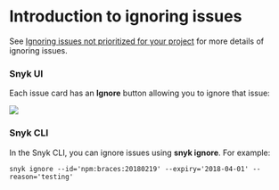 # Introduction to ignoring issues

See [Ignoring issues not prioritized for your project](https://support.snyk.io/hc/en-us/articles/360004002718-Ignoring-issues-not-prioritized-for-your-project) for more details of ignoring issues.

### Snyk UI

Each issue card has an **Ignore** button allowing you to ignore that issue:

![](https://support.snyk.io/hc/article_attachments/360018241838/new-ignore-2.png)

### Snyk CLI

In the Snyk CLI, you can ignore issues using **snyk ignore**. For example:

`snyk ignore --id='npm:braces:20180219' --expiry='2018-04-01' --reason='testing'`

